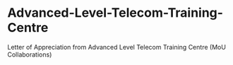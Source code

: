 # Advanced-Level-Telecom-Training-Centre
Letter of Appreciation from Advanced Level Telecom Training Centre (MoU Collaborations)
